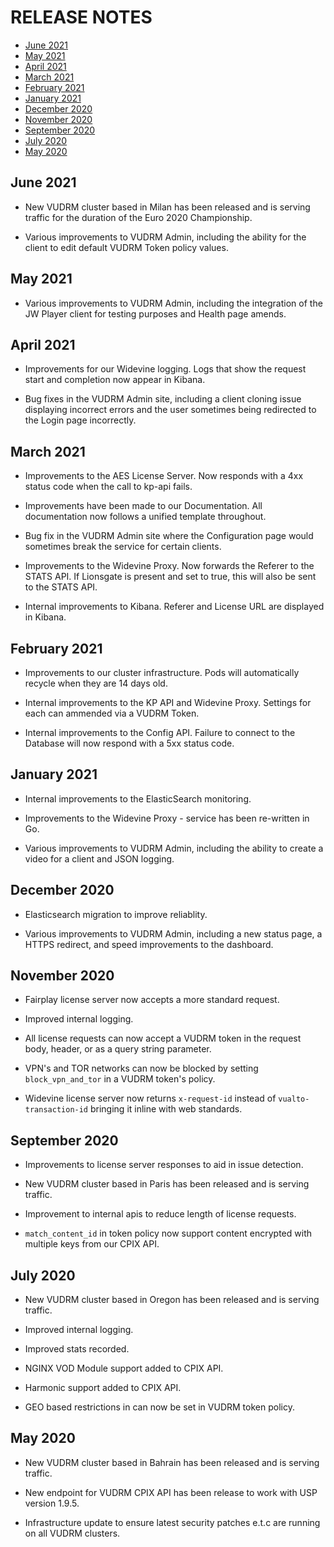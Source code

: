 # RELEASE NOTES 

* [June 2021](#june-2021)
* [May 2021](#may-2021)
* [April 2021](#april-2021)
* [March 2021](#march-2021)
* [February 2021](#february-2021)
* [January 2021](#january-2021)
* [December 2020](#december-2020)
* [November 2020](#november-2020)
* [September 2020](#september-2020)
* [July 2020](#july-2020)
* [May 2020](#may-2020)

## June 2021

* New VUDRM cluster based in Milan has been released and is serving traffic for the duration of the Euro 2020 Championship.

* Various improvements to VUDRM Admin, including the ability for the client to edit default VUDRM Token policy values.

## May 2021

* Various improvements to VUDRM Admin, including the integration of the JW Player client for testing purposes and Health page amends.

## April 2021

* Improvements for our Widevine logging. Logs that show the request start and completion now appear in Kibana.

* Bug fixes in the VUDRM Admin site, including a client cloning issue displaying incorrect errors and the user sometimes being redirected to the Login page incorrectly.

## March 2021

* Improvements to the AES License Server. Now responds with a 4xx status code when the call to kp-api fails.

* Improvements have been made to our Documentation. All documentation now follows a unified template throughout.

* Bug fix in the VUDRM Admin site where the Configuration page would sometimes break the service for certain clients.

* Improvements to the Widevine Proxy. Now forwards the Referer to the STATS API. If Lionsgate is present and set to true, this will also be sent to the STATS API.

* Internal improvements to Kibana. Referer and License URL are displayed in Kibana.

## February 2021

* Improvements to our cluster infrastructure. Pods will automatically recycle when they are 14 days old.

* Internal improvements to the KP API and Widevine Proxy. Settings for each can ammended via a VUDRM Token.

* Internal improvements to the Config API. Failure to connect to the Database will now respond with a 5xx status code.

## January 2021

* Internal improvements to the ElasticSearch monitoring.

* Improvements to the Widevine Proxy - service has been re-written in Go.

* Various improvements to VUDRM Admin, including the ability to create a video for a client and JSON logging.

## December 2020 

* Elasticsearch migration to improve reliablity.

* Various improvements to VUDRM Admin, including a new status page, a HTTPS redirect, and speed improvements to the dashboard. 

## November 2020

* Fairplay license server now accepts a more standard request.

* Improved internal logging.

* All license requests can now accept a VUDRM token in the request body, header, or as a query string parameter.

* VPN's and TOR networks can now be blocked by setting `block_vpn_and_tor` in a VUDRM token's policy.

* Widevine license server now returns `x-request-id` instead of `vualto-transaction-id` bringing it inline with web standards.

## September 2020

* Improvements to license server responses to aid in issue detection.

* New VUDRM cluster based in Paris has been released and is serving traffic.

* Improvement to internal apis to reduce length of license requests.

* `match_content_id` in token policy now support content encrypted with multiple keys from our CPIX API.

## July 2020

* New VUDRM cluster based in Oregon has been released and is serving traffic.

* Improved internal logging.

* Improved stats recorded.

* NGINX VOD Module support added to CPIX API.

* Harmonic support added to CPIX API.

* GEO based restrictions in can now be set in VUDRM token policy.

## May 2020

* New VUDRM cluster based in Bahrain has been released and is serving traffic.

* New endpoint for VUDRM CPIX API has been release to work with USP version 1.9.5.

* Infrastructure update to ensure latest security patches e.t.c are running on all VUDRM clusters.
